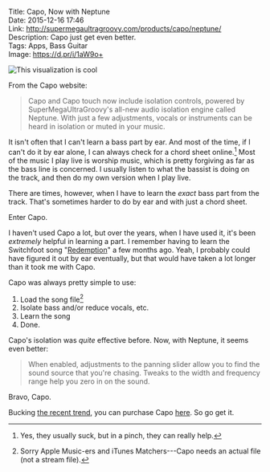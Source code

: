 Title: Capo, Now with Neptune  
Date: 2015-12-16 17:46  
Link: http://supermegaultragroovy.com/products/capo/neptune/  
Description: Capo just get even better.  
Tags: Apps, Bass Guitar  
Image: https://d.pr/i/1aW9o+  

![This visualization is cool][1]

From the Capo website:

> Capo and Capo touch now include isolation controls, powered by SuperMegaUltraGroovy's all-new audio isolation engine called Neptune. With just a few adjustments, vocals or instruments can be heard in isolation or muted in your music.

It isn't often that I can't learn a bass part by ear. And most of the time, if I can't do it by ear alone, I can always check for a chord sheet online.[^1] Most of the music I play live is worship music, which is pretty forgiving as far as the bass line is concerned. I usually listen to what the bassist is doing on the track, and then do my own version when I play live.

There are times, however, when I have to learn the *exact* bass part from the track. That's sometimes harder to do by ear and with just a chord sheet.

Enter Capo.

I haven't used Capo a lot, but over the years, when I have used it, it's been *extremely* helpful in learning a part. I remember having to learn the Switchfoot song "[Redemption][2]" a few months ago. Yeah, I probably could have figured it out by ear eventually, but that would have taken a lot longer than it took me with Capo.

Capo was always pretty simple to use:

1. Load the song file[^2]
2. Isolate bass and/or reduce vocals, etc.
3. Learn the song
4. Done.

Capo's isolation was *quite* effective before. Now, with Neptune, it seems even better:

> When enabled, adjustments to the panning slider allow you to find the sound source that you're chasing. Tweaks to the width and frequency range help you zero in on the sound.

Bravo, Capo.

Bucking [the recent trend][3], you can purchase Capo [here][4]. So go get it.

[^1]: Yes, they usually suck, but in a pinch, they can really help.
[^2]: Sorry Apple Music-ers and iTunes Matchers---Capo needs an actual file (not a stream file).

[1]: https://d.pr/i/1aW9o+ "Capo and Neptune"
[2]: https://www.youtube.com/watch?v=6DxB2uFqxPs "YouTube: Switchfoot - 'Redemption'"
[3]: http://mjtsai.com/blog/2015/12/01/sketch-leaving-the-mac-app-store/ "Michael Tsai on Sketch leaving the Mac App Store"
[4]: https://itunes.apple.com/us/app/capo-3/id696977615?at=1l3vx9s "Capo on the Mac App Store"
